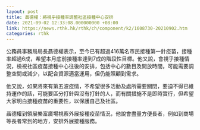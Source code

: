 ```yaml
---
layout: post
title: 聶德權：將視乎接種率調整社區接種中心安排
date: 2021-09-02 12:33:08.000000000 +08:00
link: https://news.rthk.hk/rthk/ch/component/k2/1608730-20210902.htm
categories: rthk
---
```


公務員事務局局長聶德權表示，至今已有超過416萬名市民接種第一針疫苗，接種率超過6成，希望本月底前接種率達到7成的階段性目標。他又說，會視乎接種情況，檢視社區疫苗接種中心往後的安排，包括中心的數目及開放時間，可能需要調整空間或減少，以配合資源適當運用，但仍能照顧到需求。

他又說，如果將來有第五波疫情，不希望很多活動及處所需要關閉，要迫不得已維持運作的話，可能要區分打針與沒有打針的人，而有關措施不是即時實行，但希望大家明白接種疫苗的重要性，以保護自己及社區。

聶德權到領展樂富廣場視察外展接種疫苗情況，他說會盡量方便長者，例如到商場等長者常到的地方，安排外展接種服務。
